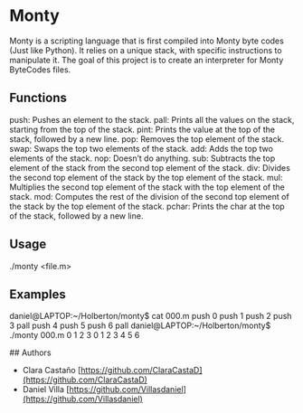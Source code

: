 # Monty

Monty is a scripting language that is first compiled into Monty byte codes (Just like Python). It relies on a unique stack, with specific instructions to manipulate it. The goal of this project is to create an interpreter for Monty ByteCodes files.

## Functions

push:  Pushes an element to the stack.
pall: Prints all the values on the stack, starting from the top of the stack.
pint: Prints the value at the top of the stack, followed by a new line.
pop: Removes the top element of the stack.
swap: Swaps the top two elements of the stack.
add: Adds the top two elements of the stack.
nop: Doesn’t do anything.
sub: Subtracts the top element of the stack from the second top element of the stack.
div: Divides the second top element of the stack by the top element of the stack.
mul: Multiplies the second top element of the stack with the top element of the stack.
mod: Computes the rest of the division of the second top element of the stack by the top element of the stack.
pchar: Prints the char at the top of the stack, followed by a new line.

## Usage

./monty <file.m>

## Examples

<p>daniel@LAPTOP:~/Holberton/monty$ cat 000.m 
push 0
push 1
push 2
  push 3
                   pall    
push 4
    push 5    
      push    6        
pall 
daniel@LAPTOP:~/Holberton/monty$ ./monty 000.m 
0
1
2
3
0
1
2
3
4
5
6 
</p>
## Authors

* Clara Castaño [https://github.com/ClaraCastaD](https://github.com/ClaraCastaD)
* Daniel Villa [https://github.com/Villasdaniel](https://github.com/Villasdaniel)